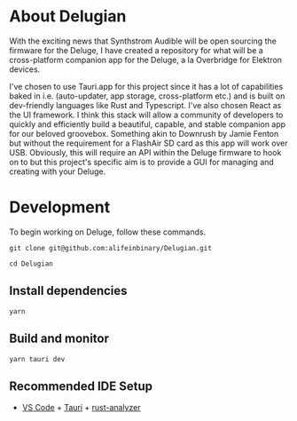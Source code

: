 # About Delugian

With the exciting news that Synthstrom Audible will be open sourcing the firmware for the Deluge, I have created a repository for what will be a cross-platform companion app for the Deluge, a la Overbridge for Elektron devices.

I've chosen to use Tauri.app for this project since it has a lot of capabilities baked in i.e. (auto-updater, app storage, cross-platform etc.) and is built on dev-friendly languages like Rust and Typescript. I've also chosen React as the UI framework. I think this stack will allow a community of developers to quickly and efficiently build a beautiful, capable, and stable companion app for our beloved groovebox. Something akin to Downrush by Jamie Fenton but without the requirement for a FlashAir SD card as this app will work over USB. Obviously, this will require an API within the Deluge firmware to hook on to but this project's specific aim is to provide a GUI for managing and creating with your Deluge.

# Development

To begin working on Deluge, follow these commands.

    git clone git@github.com:alifeinbinary/Delugian.git

    cd Delugian

## Install dependencies

    yarn

## Build and monitor

    yarn tauri dev

## Recommended IDE Setup

- [VS Code](https://code.visualstudio.com/) + [Tauri](https://marketplace.visualstudio.com/items?itemName=tauri-apps.tauri-vscode) + [rust-analyzer](https://marketplace.visualstudio.com/items?itemName=rust-lang.rust-analyzer)
